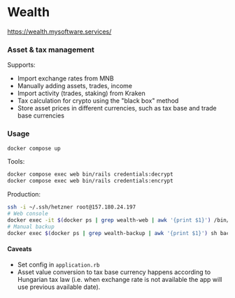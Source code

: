 # Wealth

https://wealth.mysoftware.services/

### Asset & tax management

Supports:
- Import exchange rates from MNB
- Manually adding assets, trades, income
- Import activity (trades, staking) from Kraken
- Tax calculation for crypto using the "black box" method
- Store asset prices in different currencies, such as tax base and trade base currencies

### Usage

```sh
docker compose up
```

Tools:

```sh
docker compose exec web bin/rails credentials:decrypt
docker compose exec web bin/rails credentials:encrypt
```

Production:

```sh
ssh -i ~/.ssh/hetzner root@157.180.24.197
# Web console
docker exec -it $(docker ps | grep wealth-web | awk '{print $1}') /bin/bash
# Manual backup
docker exec $(docker ps | grep wealth-backup | awk '{print $1}') sh backup.sh
```

#### Caveats

- Set config in `application.rb`
- Asset value conversion to tax base currency happens according to Hungarian tax law (i.e. when exchange rate is not available the app will use previous available date).
